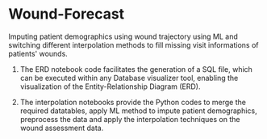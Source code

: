# Wound-Forecast
Imputing patient demographics using wound trajectory using ML and switching different interpolation methods to fill missing visit informations of patients' wounds.

  1. The ERD notebook code facilitates the generation of a SQL file, which can be executed within any Database visualizer tool, enabling the visualization of the Entity-Relationship Diagram (ERD).

  2. The interpolation notebooks provide the Python codes to merge the required datatables, apply ML method to impute patient demographics, preprocess the data and apply the interpolation techniques on the wound assessment data.
